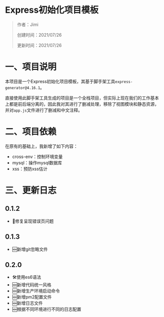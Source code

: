 # Express初始化项目模板

> 作者：Jimi
>
> 创建时间：2021/07/26
>
> 更新时间：2021/07/26

# 一、项目说明

本项目是一个Express初始化项目模板，其基于脚手架工具`express-generator@4.16.1`。

直接使用此脚手架工具生成的项目是一个全栈项目，但实际上现在我们的工作基本上都是前后端分离的，因此我对其进行了删减处理，移除了视图模块和静态资源，并对`app.js`文件进行了删减和中文注释。

# 二、项目依赖

在原有的基础上，我新增了如下内容：

- cross-env：控制环境变量
- mysql：操作mysql数据库
- xss：预防xss估计

# 三、更新日志

## 0.1.2

- 🐞修复呈现错误页问题

## 0.1.3

- 🆕新增git忽略文件

## 0.2.0
- 🛠使用es6语法
- 🆕新增代码统一风格
- 🆕新增生产环境启动命令
- 🆕新增pm2配置文件
- 🆕新增日志文件
- 🆕根据不同环境进行不同的日志配置

